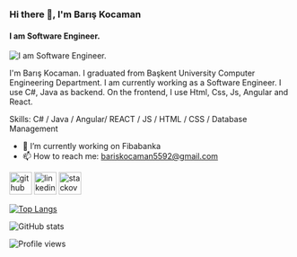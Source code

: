 ### Hi there 👋, I'm Barış Kocaman
#### I am Software Engineer.
![I am Software Engineer.](https://media.istockphoto.com/vectors/software-engineering-banner-and-icons-vector-id636526232)

I'm Barış Kocaman. I graduated from Başkent University Computer Engineering Department. I am currently working as a Software Engineer. I use C#, Java as backend. On the frontend, I use Html, Css, Js, Angular and React.

Skills: C# / Java / Angular/ REACT / JS / HTML / CSS / Database Management

- 🔭 I’m currently working on Fibabanka 
- 📫 How to reach me: bariskocaman5592@gmail.com 


[<img src='https://cdn.jsdelivr.net/npm/simple-icons@3.0.1/icons/github.svg' alt='github' height='40'>](https://github.com/BarisKocaman55)  [<img src='https://cdn.jsdelivr.net/npm/simple-icons@3.0.1/icons/linkedin.svg' alt='linkedin' height='40'>](https://www.linkedin.com/in/baris-kocaman-652667178//)  [<img src='https://cdn.jsdelivr.net/npm/simple-icons@3.0.1/icons/stackoverflow.svg' alt='stackoverflow' height='40'>](https://stackoverflow.com/users/https://stackoverflow.com/users/14860851/bar%c4%b1%c5%9f-kocaman)  

[![Top Langs](https://github-readme-stats.vercel.app/api/top-langs/?username=BarisKocaman55)](https://github.com/anuraghazra/github-readme-stats)

![GitHub stats](https://github-readme-stats.vercel.app/api?username=BarisKocaman55&show_icons=true&count_private=true)  

![Profile views](https://gpvc.arturio.dev/BarisKocaman55)  
